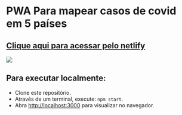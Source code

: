 # PWA Para mapear casos de covid em 5 países


## [Clique aqui para acessar pelo netlify](https://preeminent-selkie-c13e8c.netlify.app/)

<img src="covid-app.gif" />


## Para executar localmente:
 - Clone este repositório.
 - Através de um terminal, execute: `npm start`.
 - Abra [http://localhost:3000](http://localhost:3000) para visualizar no navegador.
